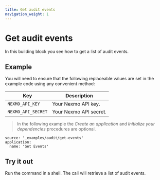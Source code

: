 ```yaml
---
title: Get audit events
navigation_weight: 1
---
```


# Get audit events

In this building block you see how to get a list of audit events.

## Example

You will need to ensure that the following replaceable values are set in the example code using any convenient method:

Key | Description
-- | --
`NEXMO_API_KEY` | Your Nexmo API key.
`NEXMO_API_SECRET` | Your Nexmo API secret.

> In the following example the _Create an application_ and _Initialize your dependencies_ procedures are optional.

```building_blocks
source: '_examples/audit/get-events'
application:
  name: 'Get Events'
```

## Try it out

Run the command in a shell. The call will retrieve a list of audit events.